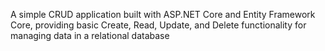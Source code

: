 A simple CRUD application built with ASP.NET Core and Entity Framework Core, providing basic Create, Read, Update, and Delete functionality for managing data in a relational database
